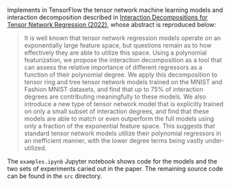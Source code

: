 Implements in TensorFlow the tensor network machine learning models and interaction decomposition described in [Interaction Decompositions for Tensor Network Regression (2022)](https://arxiv.org/abs/2208.06029), whose abstract is reproduced below:
> It is well known that tensor network regression models operate on an exponentially large feature space, but questions remain as to how effectively they are able to utilize this space. Using a polynomial featurization, we propose the interaction decomposition as a tool that can assess the relative importance of different regressors as a function of their polynomial degree. We apply this decomposition to tensor ring and tree tensor network models trained on the MNIST and Fashion MNIST datasets, and find that up to 75% of interaction degrees are contributing meaningfully to these models. We also introduce a new type of tensor network model that is explicitly trained on only a small subset of interaction degrees, and find that these models are able to match or even outperform the full models using only a fraction of the exponential feature space. This suggests that standard tensor network models utilize their polynomial regressors in an inefficient manner, with the lower degree terms being vastly under-utilized. 

The `examples.ipynb` Jupyter notebook shows code for the models and the two sets of experiments caried out in the paper. The remaining source code can be found in the `src` directory.
